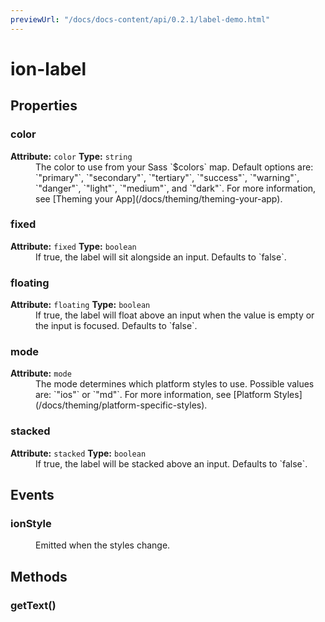 ```yaml
---
previewUrl: "/docs/docs-content/api/0.2.1/label-demo.html"
---
```

# ion-label



<h2>Properties</h2> 

<dl>
<dt>
<h3>color</h3> 
<strong>Attribute:</strong>  <code>color</code>
<strong>Type:</strong> <code>string</code>
</dt>
<dd>The color to use from your Sass `$colors` map.
Default options are: `"primary"`, `"secondary"`, `"tertiary"`, `"success"`, `"warning"`, `"danger"`, `"light"`, `"medium"`, and `"dark"`.
For more information, see [Theming your App](/docs/theming/theming-your-app).</dd>

<dt>
<h3>fixed</h3> 
<strong>Attribute:</strong>  <code>fixed</code>
<strong>Type:</strong> <code>boolean</code>
</dt>
<dd>If true, the label will sit alongside an input. Defaults to `false`.</dd>

<dt>
<h3>floating</h3> 
<strong>Attribute:</strong>  <code>floating</code>
<strong>Type:</strong> <code>boolean</code>
</dt>
<dd>If true, the label will float above an input when the value is empty or the input is focused. Defaults to `false`.</dd>

<dt>
<h3>mode</h3> 
<strong>Attribute:</strong>  <code>mode</code>
</dt>
<dd>The mode determines which platform styles to use.
Possible values are: `"ios"` or `"md"`.
For more information, see [Platform Styles](/docs/theming/platform-specific-styles).</dd>

<dt>
<h3>stacked</h3> 
<strong>Attribute:</strong>  <code>stacked</code>
<strong>Type:</strong> <code>boolean</code>
</dt>
<dd>If true, the label will be stacked above an input. Defaults to `false`.</dd>

</dl>


<h2>Events</h2>

<dl><dt>
<h3>ionStyle</h3></dt>
<dd>Emitted when the styles change.</dd>

</dl>


<h2>Methods</h2>
<dl>

<dt><h3>getText()</h3></dt>
<dd></dd>

</dl>


